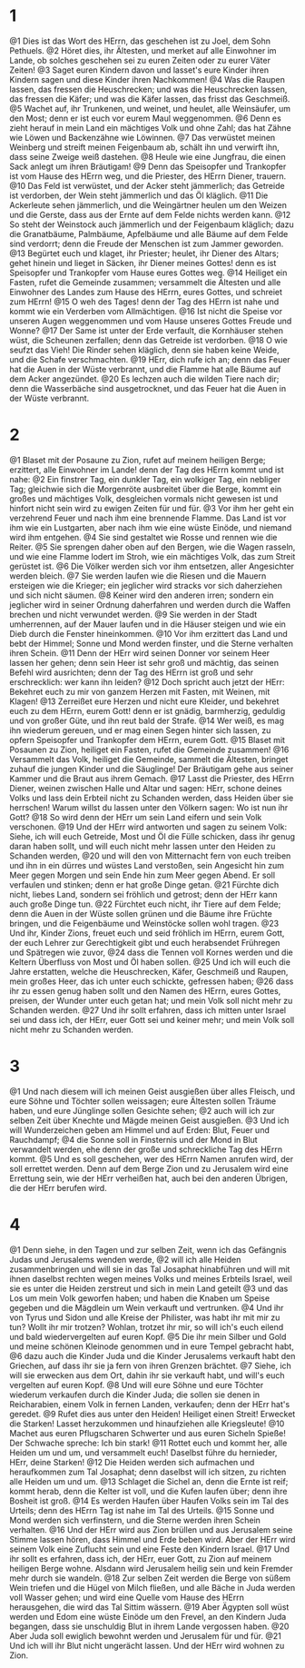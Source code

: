 # 1
@1 Dies ist das Wort des HErrn, das geschehen ist zu Joel, dem Sohn Pethuels. @2 Höret dies, ihr Ältesten, und merket auf alle Einwohner im Lande, ob solches geschehen sei zu euren Zeiten oder zu eurer Väter Zeiten! @3 Saget euren Kindern davon und lasset's eure Kinder ihren Kindern sagen und diese Kinder ihren Nachkommen! @4 Was die Raupen lassen, das fressen die Heuschrecken; und was die Heuschrecken lassen, das fressen die Käfer; und was die Käfer lassen, das frisst das Geschmeiß. @5 Wachet auf, ihr Trunkenen, und weinet, und heulet, alle Weinsäufer, um den Most; denn er ist euch vor eurem Maul weggenommen. @6 Denn es zieht herauf in mein Land ein mächtiges Volk und ohne Zahl; das hat Zähne wie Löwen und Backenzähne wie Löwinnen. @7 Das verwüstet meinen Weinberg und streift meinen Feigenbaum ab, schält ihn und verwirft ihn, dass seine Zweige weiß dastehen. @8 Heule wie eine Jungfrau, die einen Sack anlegt um ihren Bräutigam! @9 Denn das Speisopfer und Trankopfer ist vom Hause des HErrn weg, und die Priester, des HErrn Diener, trauern. @10 Das Feld ist verwüstet, und der Acker steht jämmerlich; das Getreide ist verdorben, der Wein steht jämmerlich und das Öl kläglich. @11 Die Ackerleute sehen jämmerlich, und die Weingärtner heulen um den Weizen und die Gerste, dass aus der Ernte auf dem Felde nichts werden kann. @12 So steht der Weinstock auch jämmerlich und der Feigenbaum kläglich; dazu die Granatbäume, Palmbäume, Apfelbäume und alle Bäume auf dem Felde sind verdorrt; denn die Freude der Menschen ist zum Jammer geworden. @13 Begürtet euch und klaget, ihr Priester; heulet, ihr Diener des Altars; gehet hinein und lieget in Säcken, ihr Diener meines Gottes! denn es ist Speisopfer und Trankopfer vom Hause eures Gottes weg. @14 Heiliget ein Fasten, rufet die Gemeinde zusammen; versammelt die Ältesten und alle Einwohner des Landes zum Hause des HErrn, eures Gottes, und schreiet zum HErrn! @15 O weh des Tages! denn der Tag des HErrn ist nahe und kommt wie ein Verderben vom Allmächtigen. @16 Ist nicht die Speise vor unseren Augen weggenommen und vom Hause unseres Gottes Freude und Wonne? @17 Der Same ist unter der Erde verfault, die Kornhäuser stehen wüst, die Scheunen zerfallen; denn das Getreide ist verdorben. @18 O wie seufzt das Vieh! Die Rinder sehen kläglich, denn sie haben keine Weide, und die Schafe verschmachten. @19 HErr, dich rufe ich an; denn das Feuer hat die Auen in der Wüste verbrannt, und die Flamme hat alle Bäume auf dem Acker angezündet. @20 Es lechzen auch die wilden Tiere nach dir; denn die Wasserbäche sind ausgetrocknet, und das Feuer hat die Auen in der Wüste verbrannt.

# 2
@1 Blaset mit der Posaune zu Zion, rufet auf meinem heiligen Berge; erzittert, alle Einwohner im Lande! denn der Tag des HErrn kommt und ist nahe: @2 Ein finstrer Tag, ein dunkler Tag, ein wolkiger Tag, ein nebliger Tag; gleichwie sich die Morgenröte ausbreitet über die Berge, kommt ein großes und mächtiges Volk, desgleichen vormals nicht gewesen ist und hinfort nicht sein wird zu ewigen Zeiten für und für. @3 Vor ihm her geht ein verzehrend Feuer und nach ihm eine brennende Flamme. Das Land ist vor ihm wie ein Lustgarten, aber nach ihm wie eine wüste Einöde, und niemand wird ihm entgehen. @4 Sie sind gestaltet wie Rosse und rennen wie die Reiter. @5 Sie sprengen daher oben auf den Bergen, wie die Wagen rasseln, und wie eine Flamme lodert im Stroh, wie ein mächtiges Volk, das zum Streit gerüstet ist. @6 Die Völker werden sich vor ihm entsetzen, aller Angesichter werden bleich. @7 Sie werden laufen wie die Riesen und die Mauern ersteigen wie die Krieger; ein jeglicher wird stracks vor sich daherziehen und sich nicht säumen. @8 Keiner wird den anderen irren; sondern ein jeglicher wird in seiner Ordnung daherfahren und werden durch die Waffen brechen und nicht verwundet werden. @9 Sie werden in der Stadt umherrennen, auf der Mauer laufen und in die Häuser steigen und wie ein Dieb durch die Fenster hineinkommen. @10 Vor ihm erzittert das Land und bebt der Himmel; Sonne und Mond werden finster, und die Sterne verhalten ihren Schein. @11 Denn der HErr wird seinen Donner vor seinem Heer lassen her gehen; denn sein Heer ist sehr groß und mächtig, das seinen Befehl wird ausrichten; denn der Tag des HErrn ist groß und sehr erschrecklich: wer kann ihn leiden? @12 Doch spricht auch jetzt der HErr: Bekehret euch zu mir von ganzem Herzen mit Fasten, mit Weinen, mit Klagen! @13 Zerreißet eure Herzen und nicht eure Kleider, und bekehret euch zu dem HErrn, eurem Gott! denn er ist gnädig, barmherzig, geduldig und von großer Güte, und ihn reut bald der Strafe. @14 Wer weiß, es mag ihn wiederum gereuen, und er mag einen Segen hinter sich lassen, zu opfern Speisopfer und Trankopfer dem HErrn, eurem Gott. @15 Blaset mit Posaunen zu Zion, heiliget ein Fasten, rufet die Gemeinde zusammen! @16 Versammelt das Volk, heiliget die Gemeinde, sammelt die Ältesten, bringet zuhauf die jungen Kinder und die Säuglinge! Der Bräutigam gehe aus seiner Kammer und die Braut aus ihrem Gemach. @17 Lasst die Priester, des HErrn Diener, weinen zwischen Halle und Altar und sagen: HErr, schone deines Volks und lass dein Erbteil nicht zu Schanden werden, dass Heiden über sie herrschen! Warum willst du lassen unter den Völkern sagen: Wo ist nun ihr Gott? @18 So wird denn der HErr um sein Land eifern und sein Volk verschonen. @19 Und der HErr wird antworten und sagen zu seinem Volk: Siehe, ich will euch Getreide, Most und Öl die Fülle schicken, dass ihr genug daran haben sollt, und will euch nicht mehr lassen unter den Heiden zu Schanden werden, @20 und will den von Mitternacht fern von euch treiben und ihn in ein dürres und wüstes Land verstoßen, sein Angesicht hin zum Meer gegen Morgen und sein Ende hin zum Meer gegen Abend. Er soll verfaulen und stinken; denn er hat große Dinge getan. @21 Fürchte dich nicht, liebes Land, sondern sei fröhlich und getrost; denn der HErr kann auch große Dinge tun. @22 Fürchtet euch nicht, ihr Tiere auf dem Felde; denn die Auen in der Wüste sollen grünen und die Bäume ihre Früchte bringen, und die Feigenbäume und Weinstöcke sollen wohl tragen. @23 Und ihr, Kinder Zions, freuet euch und seid fröhlich im HErrn, eurem Gott, der euch Lehrer zur Gerechtigkeit gibt und euch herabsendet Frühregen und Spätregen wie zuvor, @24 dass die Tennen voll Kornes werden und die Keltern Überfluss von Most und Öl haben sollen. @25 Und ich will euch die Jahre erstatten, welche die Heuschrecken, Käfer, Geschmeiß und Raupen, mein großes Heer, das ich unter euch schickte, gefressen haben; @26 dass ihr zu essen genug haben sollt und den Namen des HErrn, eures Gottes, preisen, der Wunder unter euch getan hat; und mein Volk soll nicht mehr zu Schanden werden. @27 Und ihr sollt erfahren, dass ich mitten unter Israel sei und dass ich, der HErr, euer Gott sei und keiner mehr; und mein Volk soll nicht mehr zu Schanden werden.

# 3
@1 Und nach diesem will ich meinen Geist ausgießen über alles Fleisch, und eure Söhne und Töchter sollen weissagen; eure Ältesten sollen Träume haben, und eure Jünglinge sollen Gesichte sehen; @2 auch will ich zur selben Zeit über Knechte und Mägde meinen Geist ausgießen. @3 Und ich will Wunderzeichen geben am Himmel und auf Erden: Blut, Feuer und Rauchdampf; @4 die Sonne soll in Finsternis und der Mond in Blut verwandelt werden, ehe denn der große und schreckliche Tag des HErrn kommt. @5 Und es soll geschehen, wer des HErrn Namen anrufen wird, der soll errettet werden. Denn auf dem Berge Zion und zu Jerusalem wird eine Errettung sein, wie der HErr verheißen hat, auch bei den anderen Übrigen, die der HErr berufen wird.

# 4
@1 Denn siehe, in den Tagen und zur selben Zeit, wenn ich das Gefängnis Judas und Jerusalems wenden werde, @2 will ich alle Heiden zusammenbringen und will sie in das Tal Josaphat hinabführen und will mit ihnen daselbst rechten wegen meines Volks und meines Erbteils Israel, weil sie es unter die Heiden zerstreut und sich in mein Land geteilt @3 und das Los um mein Volk geworfen haben; und haben die Knaben um Speise gegeben und die Mägdlein um Wein verkauft und vertrunken. @4 Und ihr von Tyrus und Sidon und alle Kreise der Philister, was habt ihr mit mir zu tun? Wollt ihr mir trotzen? Wohlan, trotzet ihr mir, so will ich's euch eilend und bald wiedervergelten auf euren Kopf. @5 Die ihr mein Silber und Gold und meine schönen Kleinode genommen und in eure Tempel gebracht habt, @6 dazu auch die Kinder Juda und die Kinder Jerusalems verkauft habt den Griechen, auf dass ihr sie ja fern von ihren Grenzen brächtet. @7 Siehe, ich will sie erwecken aus dem Ort, dahin ihr sie verkauft habt, und will's euch vergelten auf euren Kopf. @8 Und will eure Söhne und eure Töchter wiederum verkaufen durch die Kinder Juda; die sollen sie denen in Reicharabien, einem Volk in fernen Landen, verkaufen; denn der HErr hat's geredet. @9 Rufet dies aus unter den Heiden! Heiliget einen Streit! Erwecket die Starken! Lasset herzukommen und hinaufziehen alle Kriegsleute! @10 Machet aus euren Pflugscharen Schwerter und aus euren Sicheln Spieße! Der Schwache spreche: Ich bin stark! @11 Rottet euch und kommt her, alle Heiden um und um, und versammelt euch! Daselbst führe du hernieder, HErr, deine Starken! @12 Die Heiden werden sich aufmachen und heraufkommen zum Tal Josaphat; denn daselbst will ich sitzen, zu richten alle Heiden um und um. @13 Schlaget die Sichel an, denn die Ernte ist reif; kommt herab, denn die Kelter ist voll, und die Kufen laufen über; denn ihre Bosheit ist groß. @14 Es werden Haufen über Haufen Volks sein im Tal des Urteils; denn des HErrn Tag ist nahe im Tal des Urteils. @15 Sonne und Mond werden sich verfinstern, und die Sterne werden ihren Schein verhalten. @16 Und der HErr wird aus Zion brüllen und aus Jerusalem seine Stimme lassen hören, dass Himmel und Erde beben wird. Aber der HErr wird seinem Volk eine Zuflucht sein und eine Feste den Kindern Israel. @17 Und ihr sollt es erfahren, dass ich, der HErr, euer Gott, zu Zion auf meinem heiligen Berge wohne. Alsdann wird Jerusalem heilig sein und kein Fremder mehr durch sie wandeln. @18 Zur selben Zeit werden die Berge von süßem Wein triefen und die Hügel von Milch fließen, und alle Bäche in Juda werden voll Wasser gehen; und wird eine Quelle vom Hause des HErrn herausgehen, die wird das Tal Sittim wässern. @19 Aber Ägypten soll wüst werden und Edom eine wüste Einöde um den Frevel, an den Kindern Juda begangen, dass sie unschuldig Blut in ihrem Lande vergossen haben. @20 Aber Juda soll ewiglich bewohnt werden und Jerusalem für und für. @21 Und ich will ihr Blut nicht ungerächt lassen. Und der HErr wird wohnen zu Zion.